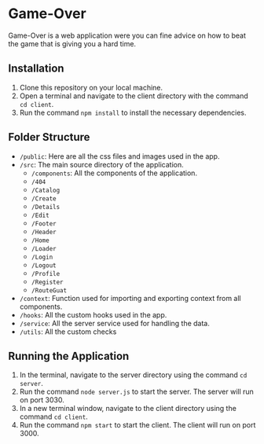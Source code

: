 # Game-Over
Game-Over is a web application were you can fine advice on how to beat the game that is giving you a hard time.

## Installation
1. Clone this repository on your local machine.
2. Open a terminal and navigate to the client directory with the command `cd client`.
3. Run the command `npm install` to install the necessary dependencies.

## Folder Structure

- `/public`: Here are all the css files and images used in the app.
- `/src`: The main source directory of the application.
    - `/components`: All the components of the application.
    - `/404`
    - `/Catalog`
    - `/Create`
    - `/Details`
    - `/Edit`
    - `/Footer`
    - `/Header`
    - `/Home`
    - `/Loader`
    - `/Login`
    - `/Logout`
    - `/Profile`
    - `/Register`
    - `/RouteGuat`
- `/context`:  Function used for importing and exporting context from all components.
- `/hooks`: All the custom hooks used in the app.
- `/service`: All the server service used for handling the data.
- `/utils`: All the custom checks


## Running the Application
1. In the terminal, navigate to the server directory using the command `cd server`.
2. Run the command `node server.js` to start the server. The server will run on port 3030.
3. In a new terminal window, navigate to the client directory using the command `cd client`.
4. Run the command `npm start` to start the client. The client will run on port 3000.
